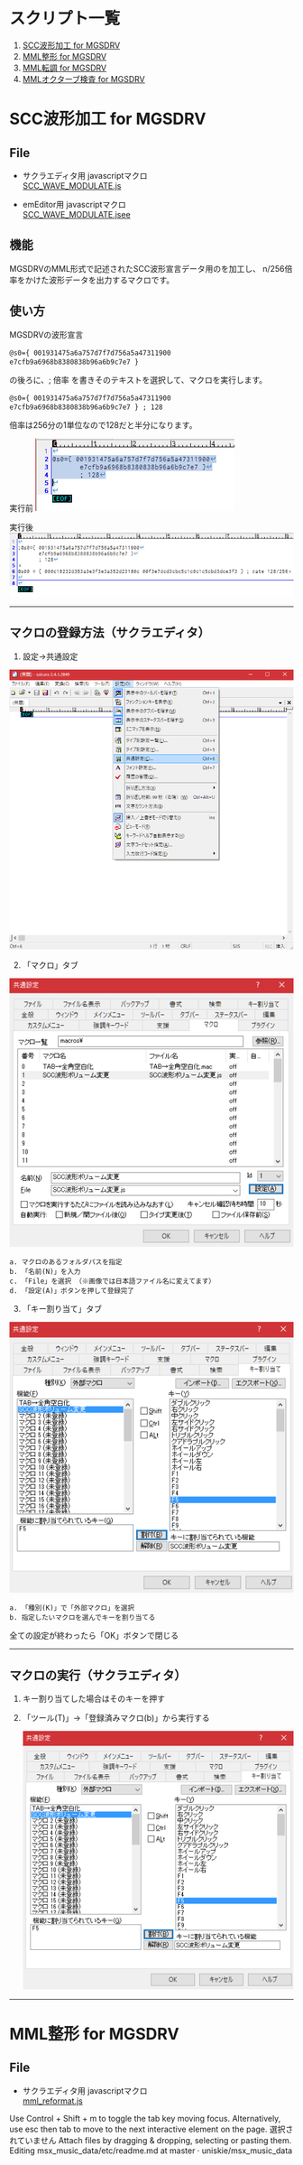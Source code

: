 # スクリプト一覧

1. [SCC波形加工 for MGSDRV](https://github.com/uniskie/msx_music_data/edit/master/etc/readme.md#scc%E6%B3%A2%E5%BD%A2%E5%8A%A0%E5%B7%A5%E3%83%84%E3%83%BC%E3%83%AB-for-mgsdrv)
2. [MML整形 for MGSDRV](https://github.com/uniskie/msx_music_data/edit/master/etc/readme.md#mml%E6%95%B4%E5%BD%A2-for-mgsdrv)
3. [MML転調 for MGSDRV](https://github.com/uniskie/msx_music_data/edit/master/etc/readme.md#mml%E8%BB%A2%E8%AA%BF-for-mgsdrv)
4. [MMLオクターブ検査 for MGSDRV](https://github.com/uniskie/msx_music_data/edit/master/etc/readme.md#mml%E3%82%AA%E3%82%AF%E3%82%BF%E3%83%BC%E3%83%96%E6%A4%9C%E6%9F%BB-for-mgsdrv)

# SCC波形加工 for MGSDRV

## File

- サクラエディタ用 javascriptマクロ  
  [SCC_WAVE_MODULATE.js](SakuraEditor/SCC_WAVE_MODULATE.js)

- emEditor用 javascriptマクロ  
  [SCC_WAVE_MODULATE.jsee](emEditor/SCC_WAVE_MODULATE.jsee)

## 機能

MGSDRVのMML形式で記述されたSCC波形宣言データ用のを加工し、
n/256倍率をかけた波形データを出力するマクロです。

## 使い方

MGSDRVの波形宣言
```
@s0={ 001931475a6a757d7f7d756a5a47311900 e7cfb9a6968b8380838b96a6b9c7e7 }
```
の後ろに、; 倍率 を書きそのテキストを選択して、マクロを実行します。

```
@s0={ 001931475a6a757d7f7d756a5a47311900 e7cfb9a6968b8380838b96a6b9c7e7 } ; 128
```
倍率は256分の1単位なので128だと半分になります。

実行前
![実行前](image/SCC_WAVE_VOLUME_0.png)

実行後
![実行後](image/SCC_WAVE_VOLUME_1.png)

----------------------------------------------------------------
## マクロの登録方法（サクラエディタ）

1. 設定→共通設定

![設定→共通設定](image/SakuraEditor_macro_set_0.png)

2. 「マクロ」タブ

![「マクロ」タブ](image/SakuraEditor_macro_set_1.png)

	a. マクロのあるフォルダパスを指定
	b. 「名前(N)」を入力
	c. 「File」を選択 （※画像では日本語ファイル名に変えてます）
	d. 「設定(A)」ボタンを押して登録完了

3. 「キー割り当て」タブ

![「キー割り当て」タブ](image/SakuraEditor_macro_set_2.png)

	a. 「種別(K)」で「外部マクロ」を選択
	b. 指定したいマクロを選んでキーを割り当てる

全ての設定が終わったら「OK」ボタンで閉じる

----------------------------------------------------------------
## マクロの実行（サクラエディタ）

1. キー割り当てした場合はそのキーを押す

2. 「ツール(T)」→「登録済みマクロ(b)」から実行する

	![「ツール(T)」→「登録済みマクロ(b)」](image/SakuraEditor_macro_set_2.png)

----------------------------------------------------------------

# MML整形 for MGSDRV

## File

- サクラエディタ用 javascriptマクロ  
  [mml_reformat.js](SakuraEditor/mml_reformat.js)

Use Control + Shift + m to toggle the tab key moving focus. Alternatively, use esc then tab to move to the next interactive element on the page.
選択されていません
Attach files by dragging & dropping, selecting or pasting them.
Editing msx_music_data/etc/readme.md at master · uniskie/msx_music_data
